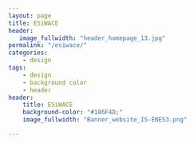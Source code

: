 ```yaml
---
layout: page
title: ESiWACE
header:
   image_fullwidth: "header_homepage_13.jpg"
permalink: "/esiwace/"
categories:
    - design
tags:
    - design
    - background color
    - header
header:
    title: ESiWACE
    background-color: "#186F4D;"
    image_fullwidth: "Banner_website_IS-ENES3.png"

---
```

